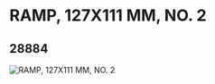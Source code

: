 # RAMP, 127X111 MM, NO. 2
## 28884
![RAMP, 127X111 MM, NO. 2](https://lc-www-live-s.legocdn.com/media/bricks/5/2/6170185.jpg)